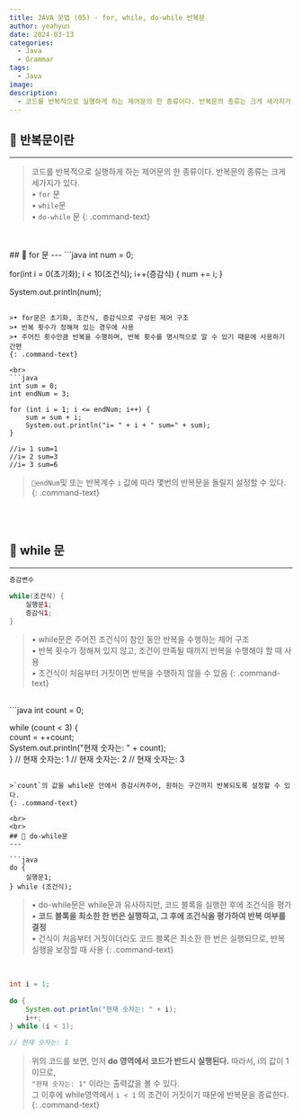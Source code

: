```yaml
---
title: JAVA 문법 (05) - for, while, do-while 반복문
author: yeahyun
date: 2024-03-13
categories:
  - Java
  - Grammar
tags:
  - Java
image: 
description:
  - 코드를 반복적으로 실행하게 하는 제어문의 한 종류이다. 반복문의 종류는 크게 세가지가 있다.
---
```

## 🔎 반복문이란
---

>코드를 반복적으로 실행하게 하는 제어문의 한 종류이다. 반복문의 종류는 크게 세가지가 있다.  
>• `for` 문  
>• `while`문  
>• `do-while` 문
{: .command-text}



<br>
<br>
## 🔎 for 문
---
```java
int num = 0;

for(int i = 0(초기화); i < 10(조건식); i++(증감식) {
	num += i;
}
	
System.out.println(num);
```

>• for문은 초기화, 조건식, 증감식으로 구성된 제어 구조  
>• 반복 횟수가 정해져 있는 경우에 사용  
>• 주어진 횟수만큼 반복을 수행하며, 반복 횟수를 명시적으로 알 수 있기 때문에 사용하기 간편
{: .command-text}

<br>
```java
int sum = 0;  
int endNum = 3;  
  
for (int i = 1; i <= endNum; i++) {  
    sum = sum + i;  
    System.out.println("i= " + i + " sum=" + sum);  
}

//i= 1 sum=1
//i= 2 sum=3
//i= 3 sum=6
```

>`endNum`및 또는 반복계수 `i` 값에 따라 몇번의 반복문을 돌릴지 설정할 수 있다.
{: .command-text}

<br>
<br>

## 🔎 while 문
---
```java
증감변수

while(조건식) {
	실행문1;
	증감식1;
}
```

>• while문은 주어진 조건식이 참인 동안 반복을 수행하는 제어 구조  
>• 반복 횟수가 정해져 있지 않고, 조건이 만족될 때까지 반복을 수행해야 할 때 사용  
>• 조건식이 처음부터 거짓이면 반복을 수행하지 않을 수 있음
{: .command-text}

<br>
```java
int count = 0;

while (count < 3) {  
    count = ++count;  
    System.out.println("현재 숫자는: " + count);  
}
// 현재 숫자는: 1
// 현재 숫자는: 2
// 현재 숫자는: 3
```

>`count`의 값을 while문 안에서 증감시켜주어, 원하는 구간까지 반복되도록 설정할 수 있다.  
{: .command-text}

<br>
<br>
## 🔎 do-while문
---

```java
do {
	실행문1;
} while (조건식);
```


>• do-while문은 while문과 유사하지만, 코드 블록을 실행한 후에 조건식을 평가  
>• **코드 블록을 최소한 한 번은 실행하고, 그 후에 조건식을 평가하여 반복 여부를 결정**  
>• 건식이 처음부터 거짓이더라도 코드 블록은 최소한 한 번은 실행되므로, 반복 실행을 보장할 때 사용
{: .command-text}


<br>

```java
int i = 1;  
  
do {  
    System.out.println("현재 숫자는: " + i);  
    i++;  
} while (i < 1);

// 현재 숫자는: 1
```

>위의 코드를 보면, 먼저 **do 영역에서 코드가 반드시 실행된다.** 따라서, i의 값이 1이므로,  
>`"현재 숫자는: 1"` 이라는 출력값을 볼 수 있다.  
>그 이후에 while영역에서 `i < 1` 의 조건이 거짓이기 때문에 반복문을 종료한다.
{: .command-text}